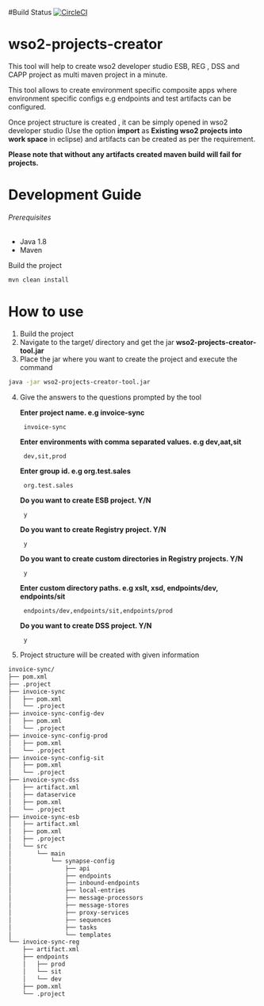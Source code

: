#Build Status
[![CircleCI](https://circleci.com/gh/jenananthan/wso2-projects-creator/tree/master.svg?style=svg)](https://circleci.com/gh/jenananthan/wso2-projects-creator/tree/master)

# wso2-projects-creator

This tool will help to create wso2 developer studio ESB, REG , DSS and CAPP project as multi maven
project in a minute.

This tool allows to create environment specific composite apps where environment specific configs
e.g endpoints and test artifacts can be configured.

Once project structure is created , it can be simply opened in wso2 developer studio (Use the option **import** as 
**Existing wso2 projects into work space** in eclipse) and artifacts can be created as per the requirement.

**Please note that without any artifacts created maven build will fail for projects.**


# Development Guide
###### Prerequisites
* Java 1.8
* Maven  

Build the project
```sh
mvn clean install
```

# How to use

1. Build the project
2. Navigate to the target/ directory and get the jar **wso2-projects-creator-tool.jar**
3. Place the jar where you want to create the project and execute the command


```sh
java -jar wso2-projects-creator-tool.jar 
```

4. Give the answers to the questions prompted by the tool

    **Enter project name. e.g invoice-sync**
    
        invoice-sync
    
    **Enter environments with comma separated values. e.g dev,aat,sit**
    
        dev,sit,prod
   
    **Enter group id. e.g org.test.sales**
    
        org.test.sales
   
    **Do you want to create ESB project. Y/N**
    
        y
    
    **Do you want to create Registry project. Y/N**
    
        y
    
    **Do you want to create custom directories in Registry projects. Y/N**
    
        y

    **Enter custom directory paths. e.g xslt, xsd, endpoints/dev, endpoints/sit**

        endpoints/dev,endpoints/sit,endpoints/prod

    **Do you want to create DSS project. Y/N**
    
        y
    

5. Project structure will be created with given information

```sh
invoice-sync/
├── pom.xml
├── .project
├── invoice-sync
│   ├── pom.xml
│   └── .project
├── invoice-sync-config-dev
│   ├── pom.xml
│   └── .project
├── invoice-sync-config-prod
│   ├── pom.xml
│   └── .project
├── invoice-sync-config-sit
│   ├── pom.xml
│   └── .project
├── invoice-sync-dss
│   ├── artifact.xml
│   ├── dataservice
│   ├── pom.xml
│   └── .project
├── invoice-sync-esb
│   ├── artifact.xml
│   ├── pom.xml
│   ├── .project
│   └── src
│       └── main
│           └── synapse-config
│               ├── api
│               ├── endpoints
│               ├── inbound-endpoints
│               ├── local-entries
│               ├── message-processors
│               ├── message-stores
│               ├── proxy-services
│               ├── sequences
│               ├── tasks
│               └── templates
└── invoice-sync-reg
    ├── artifact.xml
    ├── endpoints
    │   ├── prod
    │   └── sit
    │   └── dev
    ├── pom.xml
    └── .project


```
